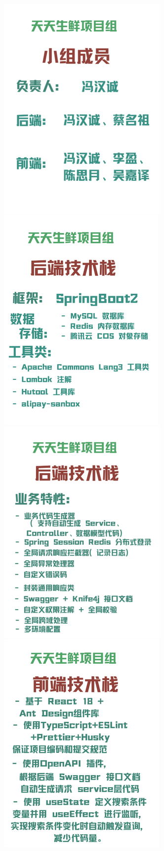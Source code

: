![team.png](daydaysx-frontend%2Fsrc%2Fassets%2Fteam.png)
![img.png](img.png)
![img_1.png](img_1.png)
![前端技术栈.png](daydaysx-frontend%2Fsrc%2Fassets%2F%E5%89%8D%E7%AB%AF%E6%8A%80%E6%9C%AF%E6%A0%88.png)